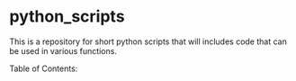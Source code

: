 python_scripts
==============

This is a repository for short python scripts that will includes code that can be used in various functions. 

Table of Contents: 
